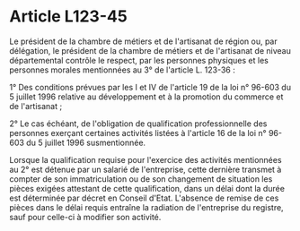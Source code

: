 # Article L123-45

Le président de la chambre de métiers et de l'artisanat de région ou, par délégation, le président de la chambre de métiers et de l'artisanat de niveau départemental contrôle le respect, par les personnes physiques et les personnes morales mentionnées au 3° de l'article L. 123-36 :

1° Des conditions prévues par les I et IV de l'article 19 de la loi n° 96-603 du 5 juillet 1996 relative au développement et à la promotion du commerce et de l'artisanat ;

2° Le cas échéant, de l'obligation de qualification professionnelle des personnes exerçant certaines activités listées à l'article 16 de la loi n° 96-603 du 5 juillet 1996 susmentionnée.

Lorsque la qualification requise pour l'exercice des activités mentionnées au 2° est détenue par un salarié de l'entreprise, cette dernière transmet à compter de son immatriculation ou de son changement de situation les pièces exigées attestant de cette qualification, dans un délai dont la durée est déterminée par décret en Conseil d'Etat. L'absence de remise de ces pièces dans le délai requis entraîne la radiation de l'entreprise du registre, sauf pour celle-ci à modifier son activité.
